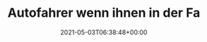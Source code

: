 ---
retweeted: false
source: <a href="https://about.twitter.com/products/tweetdeck" rel="nofollow">TweetDeck</a>
entities:
  user_mentions: []
  urls: []
  symbols: []
  media:
  - expanded_url: https://twitter.com/bascht/status/1389107154905354242/photo/1
    indices:
    - '71'
    - '94'
    url: https://t.co/2ajdkaEuYW
    media_url: http://pbs.twimg.com/media/E0cZbgfX0AABo3O.jpg
    id_str: '1389106970435768320'
    id: '1389106970435768320'
    media_url_https: https://pbs.twimg.com/media/E0cZbgfX0AABo3O.jpg
    sizes:
      medium:
        w: '1024'
        h: '640'
        resize: fit
      small:
        w: '680'
        h: '425'
        resize: fit
      large:
        w: '1024'
        h: '640'
        resize: fit
      thumb:
        w: '150'
        h: '150'
        resize: crop
    type: photo
    display_url: pic.twitter.com/2ajdkaEuYW
  hashtags: []
display_text_range:
- '0'
- '94'
favorite_count: '14'
id_str: '1389107154905354242'
truncated: false
retweet_count: '0'
id: '1389107154905354242'
possibly_sensitive: false
created_at: Mon May 03 06:38:48 +0000 2021
favorited: false
full_text: Autofahrer wenn ihnen in der Fahrradstraße ein Fahrrad entgegen kommt.
lang: de
extended_entities:
  media:
  - expanded_url: https://twitter.com/bascht/status/1389107154905354242/photo/1
    indices:
    - '71'
    - '94'
    url: https://t.co/2ajdkaEuYW
    media_url: http://pbs.twimg.com/media/E0cZbgfX0AABo3O.jpg
    id_str: '1389106970435768320'
    id: '1389106970435768320'
    media_url_https: https://pbs.twimg.com/media/E0cZbgfX0AABo3O.jpg
    sizes:
      medium:
        w: '1024'
        h: '640'
        resize: fit
      small:
        w: '680'
        h: '425'
        resize: fit
      large:
        w: '1024'
        h: '640'
        resize: fit
      thumb:
        w: '150'
        h: '150'
        resize: crop
    type: photo
    display_url: pic.twitter.com/2ajdkaEuYW
tags:
- pesos:twitter
date: '2021-05-03T06:38:48+00:00'
src: https://twitter.com/bascht/status/1389107154905354242
original_url: https://twitter.com/bascht/status/1389107154905354242
type: twitter_tweet
media_url: https://img.bascht.com/twitter/pbs.twimg.com/media/E0cZbgfX0AABo3O.jpg
text: Autofahrer wenn ihnen in der Fahrradstraße ein Fahrrad entgegen kommt.
title: Autofahrer wenn ihnen in der Fa

---